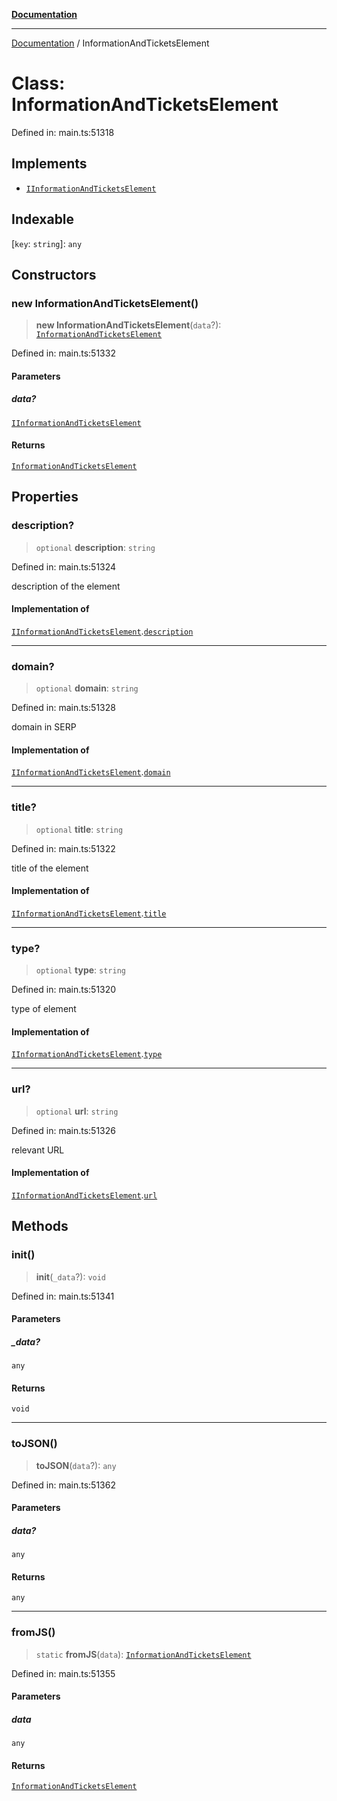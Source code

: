 [**Documentation**](../README.md)

***

[Documentation](../README.md) / InformationAndTicketsElement

# Class: InformationAndTicketsElement

Defined in: main.ts:51318

## Implements

- [`IInformationAndTicketsElement`](../interfaces/IInformationAndTicketsElement.md)

## Indexable

\[`key`: `string`\]: `any`

## Constructors

### new InformationAndTicketsElement()

> **new InformationAndTicketsElement**(`data`?): [`InformationAndTicketsElement`](InformationAndTicketsElement.md)

Defined in: main.ts:51332

#### Parameters

##### data?

[`IInformationAndTicketsElement`](../interfaces/IInformationAndTicketsElement.md)

#### Returns

[`InformationAndTicketsElement`](InformationAndTicketsElement.md)

## Properties

### description?

> `optional` **description**: `string`

Defined in: main.ts:51324

description of the element

#### Implementation of

[`IInformationAndTicketsElement`](../interfaces/IInformationAndTicketsElement.md).[`description`](../interfaces/IInformationAndTicketsElement.md#description)

***

### domain?

> `optional` **domain**: `string`

Defined in: main.ts:51328

domain in SERP

#### Implementation of

[`IInformationAndTicketsElement`](../interfaces/IInformationAndTicketsElement.md).[`domain`](../interfaces/IInformationAndTicketsElement.md#domain)

***

### title?

> `optional` **title**: `string`

Defined in: main.ts:51322

title of the element

#### Implementation of

[`IInformationAndTicketsElement`](../interfaces/IInformationAndTicketsElement.md).[`title`](../interfaces/IInformationAndTicketsElement.md#title)

***

### type?

> `optional` **type**: `string`

Defined in: main.ts:51320

type of element

#### Implementation of

[`IInformationAndTicketsElement`](../interfaces/IInformationAndTicketsElement.md).[`type`](../interfaces/IInformationAndTicketsElement.md#type)

***

### url?

> `optional` **url**: `string`

Defined in: main.ts:51326

relevant URL

#### Implementation of

[`IInformationAndTicketsElement`](../interfaces/IInformationAndTicketsElement.md).[`url`](../interfaces/IInformationAndTicketsElement.md#url)

## Methods

### init()

> **init**(`_data`?): `void`

Defined in: main.ts:51341

#### Parameters

##### \_data?

`any`

#### Returns

`void`

***

### toJSON()

> **toJSON**(`data`?): `any`

Defined in: main.ts:51362

#### Parameters

##### data?

`any`

#### Returns

`any`

***

### fromJS()

> `static` **fromJS**(`data`): [`InformationAndTicketsElement`](InformationAndTicketsElement.md)

Defined in: main.ts:51355

#### Parameters

##### data

`any`

#### Returns

[`InformationAndTicketsElement`](InformationAndTicketsElement.md)
